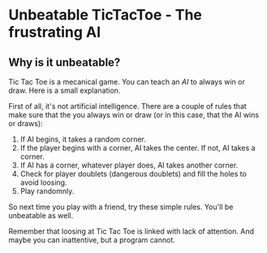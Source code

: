 # Unbeatable TicTacToe - The frustrating AI

## Why is it unbeatable?

Tic Tac Toe is a mecanical game. You can teach an *AI* to always win or draw. Here is a small explanation.

First of all, it's not artificial intelligence. There are a couple of rules that make sure that the you always win or draw (or in this case, that the AI wins or draws):

1. If AI begins, it takes a random corner.
2. If the player begins with a corner, AI takes the center. If not, AI takes a corner.
3. If AI has a corner, whatever player does, AI takes another corner.
4. Check for player doublets (dangerous doublets) and fill the holes to avoid loosing.
5. Play randomnly.

So next time you play with a friend, try these simple rules. You'll be unbeatable as well.

Remember that loosing at Tic Tac Toe is linked with lack of attention. And maybe you can inattentive, but a program cannot.
